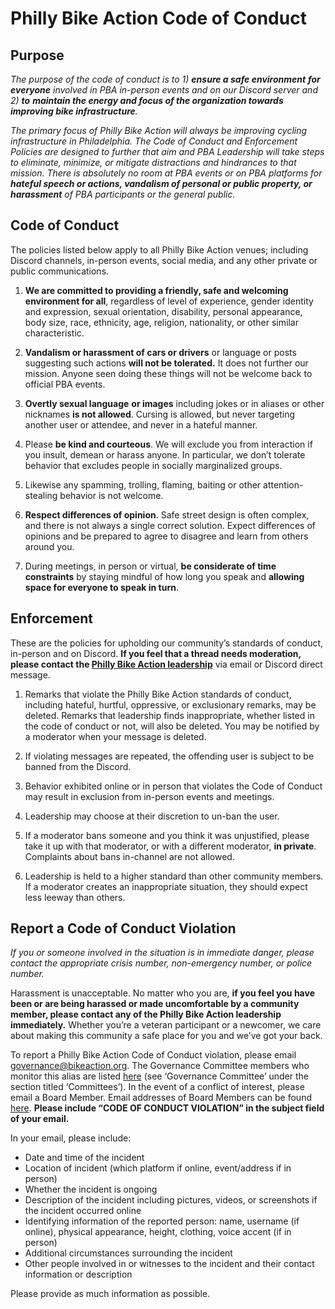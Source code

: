 # Philly Bike Action Code of Conduct

## **Purpose**

*The purpose of the code of conduct is to 1\) **ensure a safe environment** **for everyone** involved in PBA in-person events and on our Discord server and 2\) **to** **maintain the energy and focus of the organization towards improving bike infrastructure**.*

*The primary focus of Philly Bike Action will always be improving cycling infrastructure in Philadelphia. The Code of Conduct and Enforcement Policies are designed to further that aim and PBA Leadership will take steps to eliminate, minimize, or mitigate distractions and hindrances to that mission. There is absolutely no room at PBA events or on PBA platforms for **hateful speech or actions, vandalism of personal or public property, or harassment** of PBA participants or the general public.* 

## **Code of Conduct**

The policies listed below apply to all Philly Bike Action venues; including Discord channels, in-person events, social media, and any other private or public communications. 

1. **We are committed to providing a friendly, safe and welcoming environment for all**, regardless of level of experience, gender identity and expression, sexual orientation, disability, personal appearance, body size, race, ethnicity, age, religion, nationality, or other similar characteristic.

2. **Vandalism or harassment of cars or drivers** or language or posts suggesting such actions **will not be tolerated.** It does not further our mission. Anyone seen doing these things will not be welcome back to official PBA events.

3. **Overtly sexual language** **or images** including jokes or in aliases or other nicknames **is not allowed**. Cursing is allowed, but never targeting another user or attendee, and never in a hateful manner.

4. Please **be kind and courteous**. We will exclude you from interaction if you insult, demean or harass anyone. In particular, we don’t tolerate behavior that excludes people in socially marginalized groups.

5. Likewise any spamming, trolling, flaming, baiting or other attention-stealing behavior is not welcome.

6. **Respect differences of opinion**. Safe street design is often complex, and there is not always a single correct solution. Expect differences of opinions and be prepared to agree to disagree and learn from others around you.

7. During meetings, in person or virtual, **be considerate of time constraints** by staying mindful of how long you speak and **allowing space for everyone to speak in turn**.

## **Enforcement**

These are the policies for upholding our community’s standards of conduct, in-person and on Discord. **If you feel that a thread needs moderation, please contact the [Philly Bike Action leadership](https://bikeaction.org/board/)** via email or Discord direct message.

1. Remarks that violate the Philly Bike Action standards of conduct, including hateful, hurtful, oppressive, or exclusionary remarks, may be deleted. Remarks that leadership finds inappropriate, whether listed in the code of conduct or not, will also be deleted. You may be notified by a moderator when your message is deleted.

2. If violating messages are repeated, the offending user is subject to be banned from the Discord.

3. Behavior exhibited online or in person that violates the Code of Conduct may result in exclusion from in-person events and meetings.

4. Leadership may choose at their discretion to un-ban the user.

5. If a moderator bans someone and you think it was unjustified, please take it up with that moderator, or with a different moderator, **in private**. Complaints about bans in-channel are not allowed.

6. Leadership is held to a higher standard than other community members. If a moderator creates an inappropriate situation, they should expect less leeway than others.

## **Report a Code of Conduct Violation**

*If you or someone involved in the situation is in immediate danger, please contact the appropriate crisis number, non-emergency number, or police number.* 

Harassment is unacceptable. No matter who you are, **if you feel you have been or are being harassed or made uncomfortable by a community member, please contact any of the Philly Bike Action leadership immediately.** Whether you’re a veteran participant or a newcomer, we care about making this community a safe place for you and we’ve got your back.

To report a Philly Bike Action Code of Conduct violation, please email [governance@bikeaction.org](mailto:governance@bikeaction.org). The Governance Committee members who monitor this alias are listed [here](https://bikeaction.org/board/) (see ‘Governance Committee’ under the section titled ‘Committees’). In the event of a conflict of interest, please email a Board Member. Email addresses of Board Members can be found [here](https://bikeaction.org/board/). **Please include “CODE OF CONDUCT VIOLATION” in the subject field of your email.**

In your email, please include:

- Date and time of the incident  
- Location of incident (which platform if online, event/address if in person)  
- Whether the incident is ongoing  
- Description of the incident including pictures, videos, or screenshots if the incident occurred online  
- Identifying information of the reported person: name, username (if online), physical appearance, height, clothing, voice accent (if in person)  
- Additional circumstances surrounding the incident  
- Other people involved in or witnesses to the incident and their contact information or description

Please provide as much information as possible.
